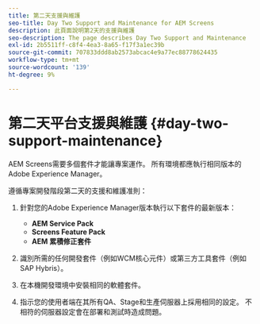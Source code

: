 ```yaml
---
title: 第二天支援與維護
seo-title: Day Two Support and Maintenance for AEM Screens
description: 此頁面說明第2天的支援與維護
seo-description: The page describes Day Two Support and Maintenance
exl-id: 2b5511ff-c8f4-4ea3-8a65-f17f3a1ec39b
source-git-commit: 707833ddd8ab2573abcac4e9a77ec88778624435
workflow-type: tm+mt
source-wordcount: '139'
ht-degree: 9%

---
```


# 第二天平台支援與維護 {#day-two-support-maintenance}

AEM Screens需要多個套件才能讓專案運作。 所有環境都應執行相同版本的Adobe Experience Manager。

遵循專案開發階段第二天的支援和維護准則：

1. 針對您的Adobe Experience Manager版本執行以下套件的最新版本：

   * **AEM Service Pack**
   * **Screens Feature Pack**
   * **AEM 累積修正套件**

1. 識別所需的任何開發套件（例如WCM核心元件）或第三方工具套件（例如SAP Hybris）。

1. 在本機開發環境中安裝相同的軟體套件。

1. 指示您的使用者端在其所有QA、Stage和生產伺服器上採用相同的設定。 不相符的伺服器設定會在部署和測試時造成問題。
